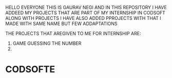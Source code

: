 HELLO EVERYONE 
THIS IS GAURAV NEGI AND IN THIS REPOSITORY I HAVE ADDEED MY PROJECTS THAT ARE PART OF MY INTERNSHIP IN CODSOFT
ALONG WITH PROJECTS I HAVE ALSO ADDED PPROJECTS WITH THAT I MADE WITH SAME NAME BUT FEW ADDAPTATIONS 

THE PROJECTS THAT AREGIVEN TO ME FOR INTERNSHIP ARE:
1. GAME GUESSING THE NUMBER
2. 

# CODSOFTE 
